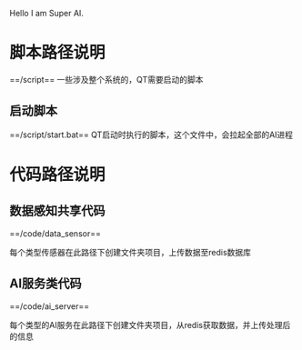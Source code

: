 Hello I am Super AI.

# 脚本路径说明
==/script==
一些涉及整个系统的，QT需要启动的脚本

## 启动脚本
==/script/start.bat==
QT启动时执行的脚本，这个文件中，会拉起全部的AI进程

# 代码路径说明

## 数据感知共享代码
==/code/data_sensor==

每个类型传感器在此路径下创建文件夹项目，上传数据至redis数据库

## AI服务类代码
==/code/ai_server==

每个类型的AI服务在此路径下创建文件夹项目，从redis获取数据，并上传处理后的信息